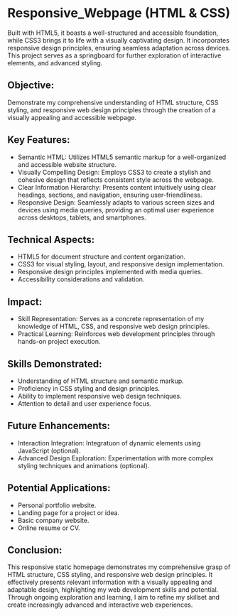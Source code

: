 # Responsive_Webpage (HTML & CSS)
Built with HTML5, it boasts a well-structured and accessible foundation, while CSS3 brings it to life with a visually captivating design. It incorporates responsive design principles, ensuring seamless adaptation across devices. This project serves as a springboard for further exploration of interactive elements, and advanced styling.

## Objective: 
Demonstrate my comprehensive understanding of HTML structure, CSS styling, and responsive web design principles through the creation of a visually appealing and accessible webpage.

## Key Features:
<ul>
<li>Semantic HTML: Utilizes HTML5 semantic markup for a well-organized and accessible website structure.</li>
<li>Visually Compelling Design: Employs CSS3 to create a stylish and cohesive design that reflects consistent style across the webpage.</li>
<li>Clear Information Hierarchy: Presents content intuitively using clear headings, sections, and navigation, ensuring user-friendliness.</li>
<li>Responsive Design: Seamlessly adapts to various screen sizes and devices using media queries, providing an optimal user experience across desktops, tablets, and smartphones.</li>
</ul>

## Technical Aspects:
<ul>
<li>HTML5 for document structure and content organization.</li>
<li>CSS3 for visual styling, layout, and responsive design implementation.</li>
<li> Responsive design principles implemented with media queries.</li>
<li>Accessibility considerations and validation.</li>
</ul>
  
## Impact:
<ul>
<li>Skill Representation: Serves as a concrete representation of my knowledge of HTML, CSS, and responsive web design principles.</li>
<li>Practical Learning: Reinforces web development principles through hands-on project execution.</li>
</ul>

## Skills Demonstrated:
<ul>
<li>Understanding of HTML structure and semantic markup.</li>
<li>Proficiency in CSS styling and design principles.</li>
<li>Ability to implement responsive web design techniques.</li>
<li>Attention to detail and user experience focus.</li>
</ul>

## Future Enhancements:
<ul>
<li>Interaction Integration: Integratuon of dynamic elements using JavaScript (optional).</li>
<li>Advanced Design Exploration: Experimentation with more complex styling techniques and animations (optional).</li>
</ul>

## Potential Applications:
<ul>
<li>Personal portfolio website.</li>
<li>Landing page for a project or idea.</li>
<li>Basic company website.</li>
<li>Online resume or CV.</li>
</ul>

## Conclusion:
This responsive static homepage demonstrates my comprehensive grasp of HTML structure, CSS styling, and responsive web design principles. It effectively presents relevant information with a visually appealing and adaptable design, highlighting my web development skills and potential. Through ongoing exploration and learning, I aim to refine my skillset and create increasingly advanced and interactive web experiences.
